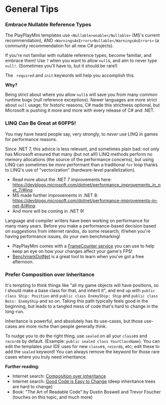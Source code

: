 # General Tips

### Embrace Nullable Reference Types

The PlayPlayMini templates use `<Nullable>enable</Nullable>` (MS's current recommendation), AND `<WarningsAsErrors>Nullable</WarningsAsErrors>` (a community recommendation for all new C# projects).

If you're not familiar with nullable reference types, become familiar, and embrace them! Use `?` when you want to allow `null`s, and aim to never type `null!`. (Sometimes you'll have to, but it should be rare!)

The ` required` and `init` keywords will help you accomplish this.

**Why?**

Being strict about where you allow `null`s will save you from many common runtime bugs (null reference exceptions). Newer languages are more strict about `null` usage; for historic reasons, C# made this strictness optional, but Microsoft is pushing it more and more with every release of C# and .NET.

### LINQ _Can_ Be Great at 60FPS!

You may have heard people say, very strongly, to *never* use LINQ in games for performance reasons.

Since .NET 7, this advice is less relevant, and sometimes plain bad: not only has Microsoft ensured that many (but not all!) LINQ methods perform no memory allocations (the source of the performance concerns), but using LINQ can sometimes be _more_ performant than a traditional `for` loop thanks to LINQ's use of "vectorization" (hardware-level parallelization).

* Read more about the .NET 7 improvements here: https://devblogs.microsoft.com/dotnet/performance_improvements_in_net_7/#linq
* MS made further improvements in .NET 8: https://devblogs.microsoft.com/dotnet/performance-improvements-in-net-8/#linq
* And more will be coming in .NET 9!

Language and compiler writers have been working on performance for many many years. Before you make a performance-based decision based on suggestions from internet randos, do some research; if/when you're having performance issues, do your own benchmarking!

* PlayPlayMini comes with a [FrameCounter service](/api/BenMakesGames.PlayPlayMini.Services.FrameCounter.html) you can use to help keep an eye on how your changes affect your game's FPS!
* [BenchmarkDotNet](https://benchmarkdotnet.org/) is a great tool to learn when you've got a free afternoon.

### Prefer Composition over Inheritance

It's tempting to think things like "all my game objects will have positions, so I should make a base class for that, and inherit it", and end up with `public class Ship: Position` and `public class EnemyShip: Ship` and `public class Boss: EnemyShip` and so on. Taking this path typically feels good in the beginning, but leads to a tangled mess of code that's hard to change in the long-run.

Inheritance is powerful, and absolutely has its use-cases, but those use-cases are more niche than people generally think.

To nudge you to do the right thing, use `sealed` on all your `class`es and `record`s by default. (Example: `public sealed class YourClassName`). You can edit the templates your IDE uses for new `class`es, `record`s, etc; edit these to add the `sealed` keyword! You can always remove the keyword for those rare cases where you truly need inheritance.

**Further reading:**

* Internet search: [Composition over inheritance](https://duckduckgo.com/?q=composition+over+inheritance)
* Internet search: [Good Code is Easy to Change](https://duckduckgo.com/?q=good+code+is+easy+to+change) (deep inheritance trees are hard to change)
* Book: "The Art of Readable Code" by Dustin Boswell and Trevor Foucher (touches on this topic, and much more)